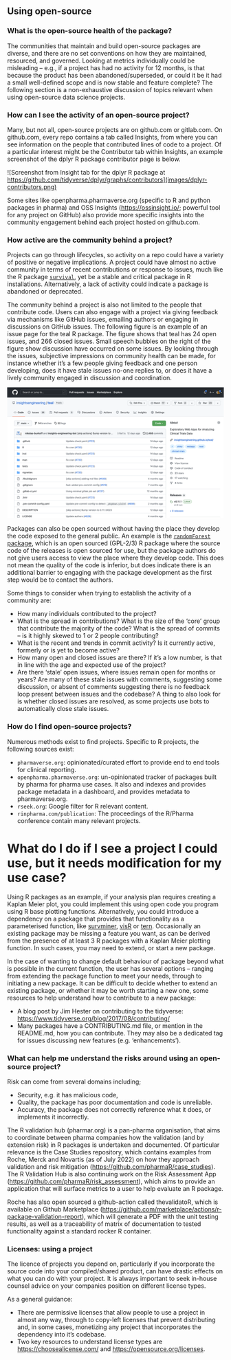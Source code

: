 ## Using open-source

### What is the open-source health of the package? 

The communities that maintain and build open-source packages are diverse, and there are no set conventions on how they are maintained, resourced, and governed. Looking at metrics individually could be misleading – e.g., if a project has had no activity for 12 months, is that because the product has been abandoned/superseded, or could it be it had a small well-defined scope and is now stable and feature complete? The following section is a non-exhaustive discussion of topics relevant when using open-source data science projects. 

### How can I see the activity of an open-source project? 

Many, but not all, open-source projects are on github.com or gitlab.com. On github.com, every repo contains a tab called Insights, from where you can see information on the people that contributed lines of code to a project. Of a particular interest might be the Contributor tab within Insights, an example screenshot of the dplyr R package contributor page is below.  

![Screenshot from Insight tab for the dplyr R package at https://github.com/tidyverse/dplyr/graphs/contributors](images/dplyr-contributors.png)

Some sites like openpharma.pharmaverse.org (specific to R and python packages in pharma) and OSS Insights (https://ossinsight.io/; powerful tool for any project on GitHub) also provide more specific insights into the community engagement behind each project hosted on github.com. 

### How active are the community behind a project? 

Projects can go through lifecycles, so activity on a repo could have a variety of positive or negative implications. A project could have almost no active community in terms of recent contributions or response to issues, much like the R package [`survival`](https://github.com/therneau/survival), yet be a stable and critical package in R installations. Alternatively, a lack of activity could indicate a package is abandoned or deprecated.  

The community behind a project is also not limited to the people that contribute code. Users can also engage with a project via giving feedback via mechanisms like GitHub issues, emailing authors or engaging in discussions on GitHub issues. The following figure is an example of an issue page for the teal R package. The figure shows that teal has 24 open issues, and 266 closed issues. Small speech bubbles on the right of the figure show discussion have occurred on some issues. By looking through the issues, subjective impressions on community health can be made, for instance whether it’s a few people giving feedback and one person developing, does it have stale issues no-one replies to, or does it have a lively community engaged in discussion and coordination. 

![An example screenshot of the R package teal's issue page](images/teal.png)

Packages can also be open sourced without having the place they develop the code exposed to the general public. An example is the [`randomForest` package](stat.berkeley.edu/~breiman/RandomForests), which is an open sourced (GPL-2/3) R package where the source code of the releases is open sourced for use, but the package authors do not give users access to view the place where they develop code. This does not mean the quality of the code is inferior, but does indicate there is an additional barrier to engaging with the package development as the first step would be to contact the authors.  

Some things to consider when trying to establish the activity of a community are: 

* How many individuals contributed to the project? 
* What is the spread in contributions? What is the size of the ‘core’ group that contribute the majority of the code? What is the spread of commits – is it highly skewed to 1 or 2 people contributing? 
* What is the recent and trends in commit activity? Is it currently active, formerly or is yet to become active? 
* How many open and closed issues are there? If it’s a low number, is that in line with the age and expected use of the project? 
* Are there ‘stale’ open issues, where issues remain open for months or years? Are many of these stale issues with comments, suggesting some discussion, or absent of comments suggesting there is no feedback loop present between issues and the codebase? A thing to also look for is whether closed issues are resolved, as some projects use bots to automatically close stale issues. 

### How do I find open-source projects? 

Numerous methods exist to find projects. Specific to R projects, the following sources exist: 

* `pharmaverse.org`: opinionated/curated effort to provide end to end tools for clinical reporting. 
* `openpharma.pharmaverse.org`: un-opinionated tracker of packages built by pharma for pharma use cases. It also and indexes and provides package metadata in a dashboard, and provides metadata to pharmaverse.org. 
* `rseek.org`: Google filter for R relevant content. 
* `rinpharma.com/publication`: The proceedings of the R/Pharma conference contain many relevant projects. 

# What do I do if I see a project I could use, but it needs modification for my use case? 

Using R packages as an example, if your analysis plan requires creating a Kaplan Meier plot, you could implement this using open code you program using R base plotting functions. Alternatively, you could introduce a dependency on a package that provides that functionality as a parameterised function, like [survminer](https://github.com/kassambara/survminer/), [visR](https://github.com/openpharma/visR/) or [tern](https://github.com/insightsengineering/tern/). Occasionally an existing package may be missing a feature you want, as can be derived from the presence of at least 3 R packages with a Kaplan Meier plotting function. In such cases, you may need to extend, or start a new package.   

In the case of wanting to change default behaviour of package beyond what is possible in the current function, the user has several options – ranging from extending the package function to meet your needs, through to initiating a new package. It can be difficult to decide whether to extend an existing package, or whether it may be worth starting a new one, some resources to help understand how to contribute to a new package: 

* A blog post by Jim Hester on contributing to the tidyverse: https://www.tidyverse.org/blog/2017/08/contributing/ 
* Many packages have a CONTRIBUTING.md file, or mention in the README.md, how you can contribute. They may also be a dedicated tag for issues discussing new features (e.g. ‘enhancements’). 

### What can help me understand the risks around using an open-source project? 

Risk can come from several domains including;  

* Security, e.g. it has malicious code, 
* Quality, the package has poor documentation and code is unreliable. 
* Accuracy, the package does not correctly reference what it does, or implements it incorrectly.  

The R validation hub (pharmar.org) is a pan-pharma organisation, that aims to coordinate between pharma companies how the validation (and by extension risk) in R packages is undertaken and documented. Of particular relevance is the Case Studies repository, which contains examples from Roche, Merck and Novartis (as of July 2022) on how they approach validation and risk mitigation (https://github.com/pharmaR/case_studies). The R Validation Hub is also continuing work on the Risk Assessment App (https://github.com/pharmaR/risk_assessment), which aims to provide an application that will surface metrics to a user to help evaluate an R package. 

Roche has also open sourced a github-action called thevalidatoR, which is available on Github Marketplace (https://github.com/marketplace/actions/r-package-validation-report), which will generate a PDF with the unit testing results, as well as a traceability of matrix of documentation to tested functionality against a standard rocker R container.  

### Licenses: using a project 

The licence of projects you depend on, particularly if you incorporate the source code into your compiled/shared product, can have drastic effects on what you can do with your project. It is always important to seek in-house counsel advice on your companies position on different license types.  

As a general guidance: 

* There are permissive licenses that allow people to use a project in almost any way, through to copy-left licenses that prevent distributing and, in some cases, monetizing any project that incorporates the dependency into it’s codebase.  
* Two key resources to understand license types are https://choosealicense.com/ and https://opensource.org/licenses.  